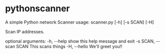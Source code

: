 # pythonscanner
A simple Python network Scanner
usage: scanner.py [-h] [-s SCAN] [-H]

Scan IP addresses.

optional arguments:
  -h, --help            show this help message and exit
  -s SCAN, --scan SCAN  This scans things
  -H, --hello           We'll greet you!!

